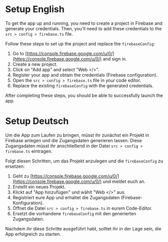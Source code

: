 # Setup English

To get the app up and running, you need to create a project in Firebase and generate your credentials. Then, you'll need to add these credentials to the `src > config > firebase.ts` file.

Follow these steps to set up the project and replace the `firebaseConfig`:

1. Go to [https://console.firebase.google.com/u/0/](https://console.firebase.google.com/u/0/) and sign in.
2. Create a new project.
3. Click on "Add app" and select "Web </>".
4. Register your app and obtain the credentials (Firebase configuration).
5. Open the `src > config > firebase.ts` file in your code editor.
6. Replace the existing `firebaseConfig` with the generated credentials.

After completing these steps, you should be able to successfully launch the app.

# Setup Deutsch

Um die App zum Laufen zu bringen, müsst ihr zunächst ein Projekt in Firebase anlegen und die Zugangsdaten generieren lassen. Diese Zugangsdaten müsst ihr anschließend in der Datei `src > config > firebase.ts` eintragen.

Folgt diesen Schritten, um das Projekt anzulegen und die `firebaseConfig` zu ersetzen:

1. Geht zu [https://console.firebase.google.com/u/0/](https://console.firebase.google.com/u/0/) und meldet euch an.
2. Erstellt ein neues Projekt.
3. Klickt auf "App hinzufügen" und wählt "Web </>" aus.
4. Registriert eure App und erhaltet die Zugangsdaten (Firebase-Konfiguration).
5. Öffnet die Datei `src > config > firebase.ts` in eurem Code-Editor.
6. Ersetzt die vorhandene `firebaseConfig` mit den generierten Zugangsdaten.

Nachdem ihr diese Schritte ausgeführt habt, solltet ihr in der Lage sein, die App erfolgreich zu starten.
